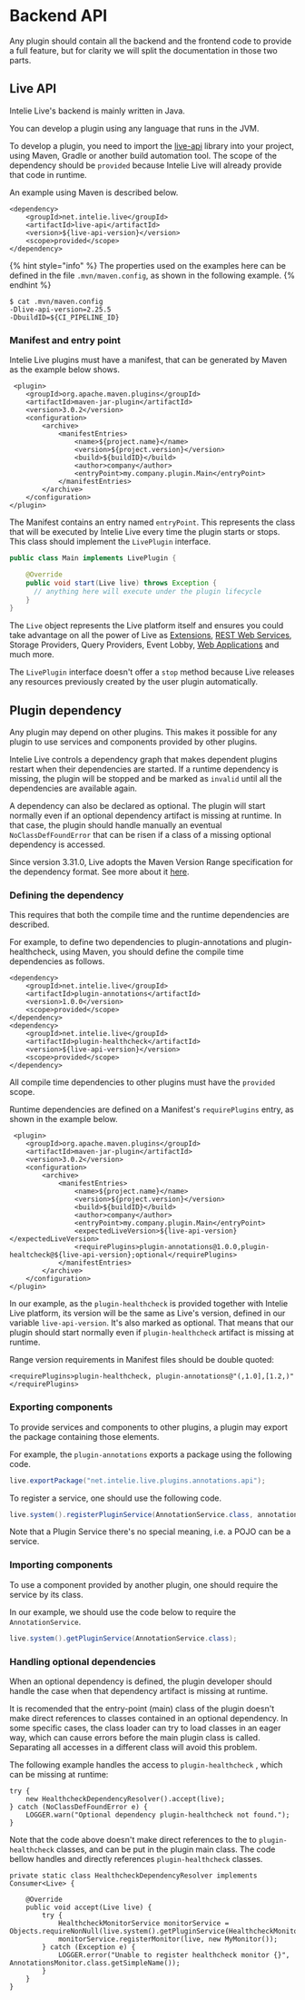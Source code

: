 # Backend API

Any plugin should contain all the backend and the frontend code to provide a full feature, but for clarity we will split the documentation in those two parts.

## Live API

Intelie Live's backend is mainly written in Java.

You can develop a plugin using any language that runs in the JVM.

To develop a plugin, you need to import the [live-api](https://search.maven.org/artifact/net.intelie.live/live-api) library into your project, using Maven, Gradle or another build automation tool. The scope of the dependency should be `provided` because Intelie Live will already provide that code in runtime.

An example using Maven is described below.

```markup
<dependency>
    <groupId>net.intelie.live</groupId>
    <artifactId>live-api</artifactId>
    <version>${live-api-version}</version>
    <scope>provided</scope>
</dependency>
```

{% hint style="info" %}
The properties used on the examples here can be defined in the file `.mvn/maven.config`, as shown in the following example.
{% endhint %}

```markup
$ cat .mvn/maven.config
-Dlive-api-version=2.25.5
-DbuildID=${CI_PIPELINE_ID}
```

### Manifest and entry point

Intelie Live plugins must have a manifest, that can be generated by Maven as the example below shows.

```markup
 <plugin>
    <groupId>org.apache.maven.plugins</groupId>
    <artifactId>maven-jar-plugin</artifactId>
    <version>3.0.2</version>
    <configuration>
        <archive>
            <manifestEntries>
                <name>${project.name}</name>
                <version>${project.version}</version>
                <build>${buildID}</build>
                <author>company</author>
                <entryPoint>my.company.plugin.Main</entryPoint>
            </manifestEntries>
        </archive>
    </configuration>
</plugin>
```

The Manifest contains an entry named `entryPoint`. This represents the class that will be executed by Intelie Live every time the plugin starts or stops. This class should implement the `LivePlugin` interface.

```java
public class Main implements LivePlugin {

    @Override
    public void start(Live live) throws Exception {
      // anything here will execute under the plugin lifecycle
    }
}
```

The `Live` object represents the Live platform itself and ensures you could take advantage on all the power of Live as [Extensions](extensions.md), [REST Web Services](web-services.md), Storage Providers, Query Providers, Event Lobby, [Web Applications](web-setup.md) and much more.

The `LivePlugin` interface doesn't offer a `stop` method because Live releases any resources previously created by the user plugin automatically.

## Plugin dependency

Any plugin may depend on other plugins. This makes it possible for any plugin to use services and components provided by other plugins.

Intelie Live controls a dependency graph that makes dependent plugins restart when their dependencies are started. If a runtime dependency is missing, the plugin will be stopped and be marked as `invalid` until all the dependencies are available again.

A dependency can also be declared as optional. The plugin will start normally even if an optional dependency artifact is missing at runtime. In that case, the plugin should handle manually an eventual `NoClassDefFoundError` that can be risen if a class of a missing optional dependency is accessed.

Since version 3.31.0, Live adopts the Maven Version Range specification for the dependency format. See more about it [here](https://maven.apache.org/enforcer/enforcer-rules/versionRanges.html).

### Defining the dependency

This requires that both the compile time and the runtime dependencies are described.

For example, to define two dependencies to plugin-annotations and plugin-healthcheck, using Maven, you should define the compile time dependencies as follows.

```markup
<dependency>
    <groupId>net.intelie.live</groupId>
    <artifactId>plugin-annotations</artifactId>
    <version>1.0.0</version>
    <scope>provided</scope>
</dependency>
<dependency>
    <groupId>net.intelie.live</groupId>
    <artifactId>plugin-healthcheck</artifactId>
    <version>${live-api-version}</version>
    <scope>provided</scope>
</dependency>
```

All compile time dependencies to other plugins must have the `provided` scope.

Runtime dependencies are defined on a Manifest's `requirePlugins` entry, as shown in the example below.

```markup
 <plugin>
    <groupId>org.apache.maven.plugins</groupId>
    <artifactId>maven-jar-plugin</artifactId>
    <version>3.0.2</version>
    <configuration>
        <archive>
            <manifestEntries>
                <name>${project.name}</name>
                <version>${project.version}</version>
                <build>${buildID}</build>
                <author>company</author>
                <entryPoint>my.company.plugin.Main</entryPoint>
                <expectedLiveVersion>${live-api-version}</expectedLiveVersion>
                <requirePlugins>plugin-annotations@1.0.0,plugin-healtcheck@${live-api-version};optional</requirePlugins>
            </manifestEntries>
        </archive>
    </configuration>
</plugin>
```

In our example, as the `plugin-healthcheck` is provided together with Intelie Live platform, its version will be the same as Live's version, defined in our variable `live-api-version`. It's also marked as optional. That means that our plugin should start normally even if `plugin-healthcheck` artifact is missing at runtime.

Range version requirements in Manifest files should be double quoted:  

```markup
<requirePlugins>plugin-healthcheck, plugin-annotations@"(,1.0],[1.2,)"</requirePlugins>
```              


### Exporting components

To provide services and components to other plugins, a plugin may export the package containing those elements.

For example, the `plugin-annotations` exports a package using the following code.

```java
live.exportPackage("net.intelie.live.plugins.annotations.api");
```

To register a service, one should use the following code.

```java
live.system().registerPluginService(AnnotationService.class, annotationService);
```

Note that a Plugin Service there's no special meaning, i.e. a POJO can be a service.

### Importing components

To use a component provided by another plugin, one should require the service by its class.

In our example, we should use the code below to require the `AnnotationService`.

```java
live.system().getPluginService(AnnotationService.class);
```

### Handling optional dependencies

When an optional dependency is defined, the plugin developer should handle the case when that dependency artifact is missing at runtime.

It is recomended that the entry-point (main) class of the plugin doesn't make direct references to classes contained in an optional dependency. In some specific cases, the class loader can try to load classes in an eager way, which can cause errors before the main plugin class is called. Separating all accesses in a different class will avoid this problem.

The following example handles the access to `plugin-healthcheck` , which can be missing at runtime:

```
try {
    new HealthcheckDependencyResolver().accept(live);
} catch (NoClassDefFoundError e) {
    LOGGER.warn("Optional dependency plugin-healthcheck not found.");
}
```

Note that the code above doesn't make direct references to the to `plugin-healthcheck` classes, and can be put in the plugin main class. The code bellow handles and directly references `plugin-healthcheck` classes.

```
private static class HealthcheckDependencyResolver implements Consumer<Live> {

    @Override
    public void accept(Live live) {
        try {
            HealthcheckMonitorService monitorService = Objects.requireNonNull(live.system().getPluginService(HealthcheckMonitorService.class));
            monitorService.registerMonitor(live, new MyMonitor());
        } catch (Exception e) {
            LOGGER.error("Unable to register healthcheck monitor {}", AnnotationsMonitor.class.getSimpleName());
        }
    }
}
```
